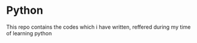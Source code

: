 # Python
This repo contains the codes which i have written, reffered during my time of learning python
